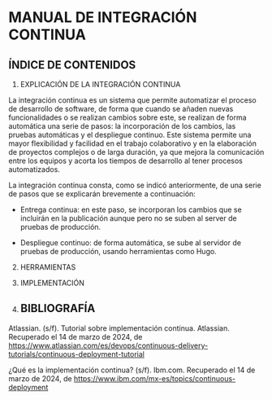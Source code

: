 # MANUAL DE INTEGRACIÓN CONTINUA

## ÍNDICE DE CONTENIDOS

1. EXPLICACIÓN DE LA INTEGRACIÓN CONTINUA

La integración continua es un sistema que permite automatizar el proceso de desarrollo de software, de forma que cuando se añaden nuevas funcionalidades o se realizan cambios sobre este, se realizan de forma automática una serie de pasos: la incorporación de los cambios, las pruebas automáticas y el despliegue continuo. 
Este sistema permite una mayor flexibilidad y facilidad en el trabajo colaborativo y en la elaboración de proyectos complejos o de larga duración, ya que mejora la comunicación entre los equipos y acorta los tiempos de desarrollo al tener procesos automatizados.

La integración continua consta, como se indicó anteriormente, de una serie de pasos que se explicarán brevemente a continuación:

- Entrega continua: en este paso, se incorporan los cambios que se incluirán en la publicación aunque pero no se suben al server de pruebas de producción. 

- Despliegue continuo: de forma automática, se sube al servidor de pruebas de producción, usando herramientas como Hugo. 

2. HERRAMIENTAS


3. IMPLEMENTACIÓN

4. ## BIBLIOGRAFÍA

Atlassian. (s/f). Tutorial sobre implementación continua. Atlassian. Recuperado el 14 de marzo de 2024, de https://www.atlassian.com/es/devops/continuous-delivery-tutorials/continuous-deployment-tutorial

¿Qué es la implementación continua? (s/f). Ibm.com. Recuperado el 14 de marzo de 2024, de https://www.ibm.com/mx-es/topics/continuous-deployment